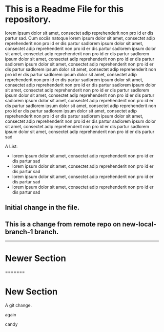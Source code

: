 # This is a Readme File for this repository.
lorem ipsum dolor sit amet, consectet adip reprehenderit non pro id er dis partur sad. Cum sociis natoque lorem ipsum dolor sit amet, consectet adip reprehenderit non pro id er dis partur sadlorem ipsum dolor sit amet, consectet adip reprehenderit non pro id er dis partur sadlorem ipsum dolor sit amet, consectet adip reprehenderit non pro id er dis partur sadlorem ipsum dolor sit amet, consectet adip reprehenderit non pro id er dis partur sadlorem ipsum dolor sit amet, consectet adip reprehenderit non pro id er dis partur sadlorem ipsum dolor sit amet, consectet adip reprehenderit non pro id er dis partur sadlorem ipsum dolor sit amet, consectet adip reprehenderit non pro id er dis partur sadlorem ipsum dolor sit amet, consectet adip reprehenderit non pro id er dis partur sadlorem ipsum dolor sit amet, consectet adip reprehenderit non pro id er dis partur sadlorem ipsum dolor sit amet, consectet adip reprehenderit non pro id er dis partur sadlorem ipsum dolor sit amet, consectet adip reprehenderit non pro id er dis partur sadlorem ipsum dolor sit amet, consectet adip reprehenderit non pro id er dis partur sadlorem ipsum dolor sit amet, consectet adip reprehenderit non pro id er dis partur sadlorem ipsum dolor sit amet, consectet adip reprehenderit non pro id er dis partur sadlorem ipsum dolor sit amet, consectet adip reprehenderit non pro id er dis partur sadlorem ipsum dolor sit amet, consectet adip reprehenderit non pro id er dis partur sad

A List:
- lorem ipsum dolor sit amet, consectet adip reprehenderit non pro id er dis partur sad
- lorem ipsum dolor sit amet, consectet adip reprehenderit non pro id er dis partur sad
- lorem ipsum dolor sit amet, consectet adip reprehenderit non pro id er dis partur sad
- lorem ipsum dolor sit amet, consectet adip reprehenderit non pro id er dis partur sad

## Initial change in the file.
## This is a change from remote repo on new-local-branch-1 branch.

---
# Newer Section
=======
# New Section

A git change.

again

candy